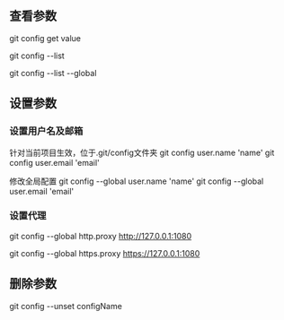 
## 查看参数
git config get value

git config --list

git config --list --global


## 设置参数

### 设置用户名及邮箱

针对当前项目生效，位于.git/config文件夹
git config user.name 'name'
git config user.email 'email'

修改全局配置
git config --global user.name 'name'
git config --global user.email 'email'

### 设置代理

git config --global http.proxy http://127.0.0.1:1080

git config --global https.proxy https://127.0.0.1:1080


## 删除参数

git config --unset configName